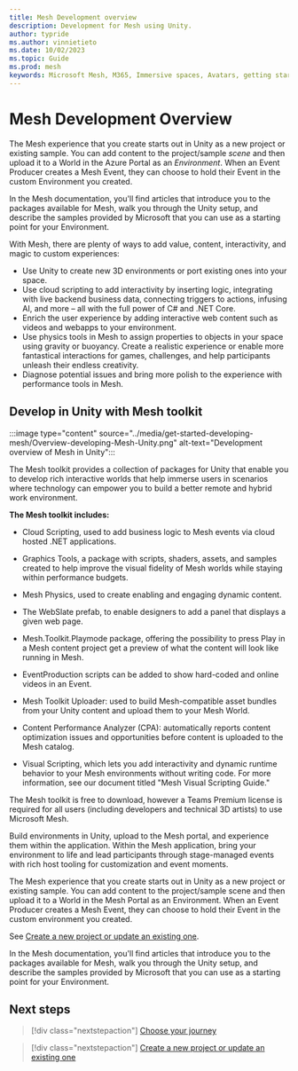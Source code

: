 ```yaml
---
title: Mesh Development overview
description: Development for Mesh using Unity.
author: typride
ms.author: vinnietieto
ms.date: 10/02/2023
ms.topic: Guide
ms.prod: mesh
keywords: Microsoft Mesh, M365, Immersive spaces, Avatars, getting started, documentation, features
---
```


# Mesh Development Overview

The Mesh experience that you create starts out in Unity as a new project or existing sample. You can add content to the project/sample *scene* and then upload it to a World in the Azure Portal as an *Environment*. When an Event Producer creates a Mesh Event, they can choose to hold their Event in the custom Environment you created.

In the Mesh documentation, you'll find articles that introduce you to the packages available for Mesh, walk you through the Unity setup, and describe the samples provided by Microsoft that you can use as a starting point for your Environment.

With Mesh, there are plenty of ways to add value, content, interactivity, and magic to custom experiences:

* Use Unity to create new 3D environments or port existing ones into your space.
* Use cloud scripting to add interactivity by inserting logic, integrating with live backend business data, connecting triggers to actions, infusing AI, and more – all with the full power of C# and .NET Core.
* Enrich the user experience by adding interactive web content such as videos and webapps to your environment.
* Use physics tools in Mesh to assign properties to objects in your space using gravity or buoyancy. Create a realistic experience or enable more fantastical interactions for games, challenges, and help participants unleash their endless creativity.
* Diagnose potential issues and bring more polish to the experience with performance tools in Mesh.

## Develop in Unity with Mesh toolkit

:::image type="content" source="../media/get-started-developing-mesh/Overview-developing-Mesh-Unity.png" alt-text="Development overview of Mesh in Unity":::

The Mesh toolkit provides a collection of packages for Unity that enable you to develop rich interactive worlds that help immerse users in scenarios where technology can empower you to build a better remote and hybrid work environment.

**The Mesh toolkit includes:**

* Cloud Scripting, used to add business logic to Mesh events via cloud hosted .NET applications.

* Graphics Tools, a package with scripts, shaders, assets, and samples created to help improve the visual fidelity of Mesh worlds while staying within performance budgets.

* Mesh Physics, used to create enabling and engaging dynamic content.

* The WebSlate prefab, to enable designers to add a panel that displays a given web page.

* Mesh.Toolkit.Playmode package, offering the possibility to press Play in a Mesh content project get a preview of what the content will look like running in Mesh.

* EventProduction scripts can be added to show hard-coded and online videos in an Event.

* Mesh Toolkit Uploader: used to build Mesh-compatible asset bundles from your Unity content and upload them to your Mesh World.

* Content Performance Analyzer (CPA): automatically reports content optimization issues and opportunities before content is uploaded to the Mesh catalog.

* Visual Scripting, which lets you add interactivity and dynamic runtime behavior to your Mesh environments without writing code. For more information, see our document titled "Mesh Visual Scripting Guide."

The Mesh toolkit is free to download, however a Teams Premium license is required for all users (including developers and technical 3D artists) to use Microsoft Mesh.

Build environments in Unity, upload to the Mesh portal, and experience them within the application. Within the Mesh application, bring your environment to life and lead participants through stage-managed events with rich host tooling for customization and event moments.

The Mesh experience that you create starts out in Unity as a new project or existing sample. You can add content to the project/sample scene and then upload it to a World in the Mesh Portal as an Environment. When an Event Producer creates a Mesh Event, they can choose to hold their Event in the custom environment you created.

See [Create a new project or update an existing one](build-your-basic-environment/create-a-new-project-or-update.md).

In the Mesh documentation, you'll find articles that introduce you to the packages available for Mesh, walk you through the Unity setup, and describe the samples provided by Microsoft that you can use as a starting point for your Environment.

## Next steps

   > [!div class="nextstepaction"]
   > [Choose your journey](getting-started/choose-your-journey.md)

   > [!div class="nextstepaction"]
   > [Create a new project or update an existing one](build-your-basic-environment/create-a-new-project-or-update.md)
